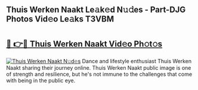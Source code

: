 ## Thuis Werken Naakt Le𝚊k𝚎d N𝚞𝚍es - Part-DJG Photos Vid𝚎o Le𝚊ks T3VBM

# <h2><a href="http://fb1i87.evod.top/?m=Thuis+Werken+Naakt">🔗 👉🔴 Thuis Werken Naakt Vid𝚎o Ph𝚘t𝚘s</a></h2>

[![Thuis Werken Naakt N𝚞d𝚎s](https://i.imgur.com/8V9OHl7.gif)](http://fb1i87.evod.top/?m=Thuis+Werken+Naakt)
Dance and lifestyle enthusiast Thuis Werken Naakt sharing their journey online. Thuis Werken Naakt public image is one of strength and resilience, but he's not immune to the challenges that come with being in the public eye. 
